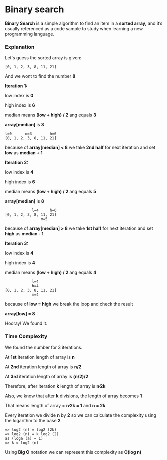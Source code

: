 # Binary search

**Binary Search** is a simple algorithm to find an item in a **sorted array,** and it’s usually referenced as a code sample to study when learning a new programming language.

### Explanation

Let's guess the sorted array is given:

``` 
[0, 1, 2, 3, 8, 11, 21]
```
And we wont to find the number **8**

**Iteration 1:**

low index is **0**

high index is **6**

median means **(low + high) / 2** ang equals **3**

**array[median]** is **3**

``` 
l=0      m=3        h=6
[0, 1, 2, 3, 8, 11, 21]
```
because of **array[median] < 8** we take **2nd half** for next iteration and set **low** as **median + 1**

**Iteration 2:**

low index is **4**

high index is **6**

median means **(low + high) / 2** ang equals **5**

**array[median]** is **8**


``` 
            l=4     h=6
[0, 1, 2, 3, 8, 11, 21]
                m=5     
```
because of **array[median] > 8** we take **1st half** for next iteration and set **high** as **median - 1**

**Iteration 3:**

low index is **4**

high index is **4**

median means **(low + high) / 2** ang equals **4**

``` 
            l=4        
            h=4
[0, 1, 2, 3, 8, 11, 21]
            m=4     
```

because of **low = high** we break the loop and check the result

**array[low] = 8**

Hooray! We found it.  

### Time Complexity

We found the number for 3 iterations.

At **1st** iteration length of array is **n**

At **2nd** iteration length of array is **n/2**

At **3rd** iteration length of array is **(n/2)/2**

Therefore, after iteration **k** length of array is **n⁄2k**

Also, we know that after **k** divisions, the length of array becomes **1**

That means length of array = **n⁄2k = 1** and **n = 2k**

Every iteration we divide **n** by **2** so we can calculate the complexity using the logarithm to the base **2** 

``` 
=> log2 (n) = log2 (2k)
=> log2 (n) = k log2 (2)
as (loga (a) = 1)
=> k = log2 (n)
```
Using **Big O** notation we can represent this complexity as **O(log n)**


